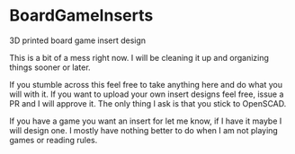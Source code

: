 # BoardGameInserts
3D printed board game insert design

This is a bit of a mess right now. I will be cleaning it up and organizing things sooner or later. 

If you stumble across this feel free to take anything here and do what you will with it. If you want to upload your own insert designs feel free, issue a PR and I will approve it. The only thing I ask is that you stick to OpenSCAD. 

If you have a game you want an insert for let me know, if I have it maybe I will design one. I mostly have nothing better to do when I am not playing games or reading rules.

